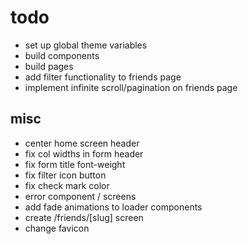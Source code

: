 # todo

- set up global theme variables
- build components
- build pages
- add filter functionality to friends page
- implement infinite scroll/pagination on friends page

## misc

- center home screen header
- fix col widths in form header
- fix form title font-weight
- fix filter icon button
- fix check mark color
- error component / screens
- add fade animations to loader components
- create /friends/[slug] screen
- change favicon
